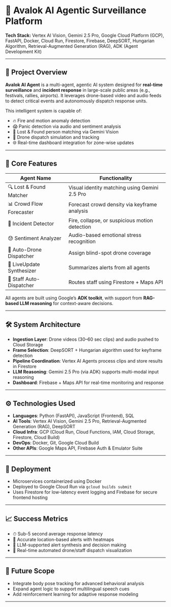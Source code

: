 # 🚨 Avalok AI Agentic Surveillance Platform

**Tech Stack:** Vertex AI Vision, Gemini 2.5 Pro, Google Cloud Platform (GCP), FastAPI, Docker, Cloud Run, Firestore, Firebase, DeepSORT, Hungarian Algorithm, Retrieval-Augmented Generation (RAG), ADK (Agent Development Kit)

---

## 🧠 Project Overview

**Avalok AI Agent** is a multi-agent, agentic AI system designed for **real-time surveillance** and **incident response** in large-scale public areas (e.g., festivals, rallies, airports). It leverages drone-based video and audio feeds to detect critical events and autonomously dispatch response units.

This intelligent system is capable of:

- 🔥 Fire and motion anomaly detection  
- 😱 Panic detection via audio and sentiment analysis  
- 🧍 Lost & Found person matching via Gemini Vision  
- 🚁 Drone dispatch simulation and tracking  
- 🌐 Real-time dashboard integration for zone-wise updates

---

## 🧩 Core Features

| Agent Name              | Functionality |
|-------------------------|---------------|
| 🔍 Lost & Found Matcher | Visual identity matching using Gemini 2.5 Pro |
| 📊 Crowd Flow Forecaster | Forecast crowd density via keyframe analysis |
| 🚨 Incident Detector     | Fire, collapse, or suspicious motion detection |
| 😓 Sentiment Analyzer    | Audio-based emotional stress recognition |
| 🚁 Auto-Drone Dispatcher | Assign blind-spot drone coverage |
| 🧠 LiveUpdate Synthesizer| Summarizes alerts from all agents |
| 👮 Staff Auto-Dispatcher | Routes staff using Firestore + Maps API |

All agents are built using Google’s **ADK toolkit**, with support from **RAG-based LLM reasoning** for context-aware decisions.

---

## 🛠️ System Architecture

- **Ingestion Layer**: Drone videos (30–60 sec clips) and audio pushed to Cloud Storage
- **Frame Selection**: DeepSORT + Hungarian algorithm used for keyframe detection
- **Pipeline Coordination**: Vertex AI Agents process clips and store results in Firestore
- **LLM Reasoning**: Gemini 2.5 Pro (via ADK) supports multi-modal input reasoning
- **Dashboard**: Firebase + Maps API for real-time monitoring and response

---

## ⚙️ Technologies Used

- **Languages**: Python (FastAPI), JavaScript (Frontend), SQL
- **AI Tools**: Vertex AI Vision, Gemini 2.5 Pro, Retrieval-Augmented Generation (RAG), DeepSORT
- **Cloud Infra**: GCP (Cloud Run, Cloud Functions, IAM, Cloud Storage, Firestore, Cloud Build)
- **DevOps**: Docker, Git, Google Cloud Build
- **Other APIs**: Google Maps API, Firebase Auth & Emulator Suite

---

## 🚀 Deployment

- Microservices containerized using Docker
- Deployed to Google Cloud Run via `gcloud builds submit`
- Uses Firestore for low-latency event logging and Firebase for secure frontend hosting

---

## 📈 Success Metrics

- ⏱ Sub-5 second average response latency
- 📍 Accurate location-based alerts with heatmaps
- 🧠 LLM-supported alert synthesis and decision making
- 🚓 Real-time automated drone/staff dispatch visualization

---

## 🤖 Future Scope

- Integrate body pose tracking for advanced behavioral analysis  
- Expand agent logic to support multilingual speech cues  
- Add reinforcement learning for adaptive response modeling

---

